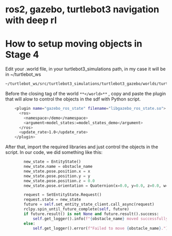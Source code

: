 # ros2, gazebo, turtlebot3 navigation with deep rl


# How to setup moving objects in Stage 4

Edit your .world file, in your turtlebot3_simulations path, in my case it will be in ~/turtlebot_ws
```bash
~/turtlebot_ws/src/turtlebot3_simulations/turtlebot3_gazebo/worlds/turtlebot3_dqn_stage4.world 
```

Before the closing tag of the world ```**</world>**``` , copy and paste the plugin that will alow to control the objects in the sdf with Python script.
```bash
    <plugin name="gazebo_ros_state" filename="libgazebo_ros_state.so">
      <ros>
        <namespace>/demo</namespace>
        <argument>model_states:=model_states_demo</argument>
      </ros>
      <update_rate>1.0</update_rate>
    </plugin>

```

After that, import the required libraries and just control the objects in the script. In our code, we did something like this:
```python
        new_state = EntityState()
        new_state.name = obstacle_name
        new_state.pose.position.x = x
        new_state.pose.position.y = y
        new_state.pose.position.z = 0.0 
        new_state.pose.orientation = Quaternion(x=0.0, y=0.0, z=0.0, w=1.0)  # Sem rotação

        request = SetEntityState.Request()
        request.state = new_state
        future = self.set_entity_state_client.call_async(request)
        rclpy.spin_until_future_complete(self, future)
        if future.result() is not None and future.result().success:
            self.get_logger().info(f"{obstacle_name} moved successfully to x: {x}, y: {y}.")
        else:
            self.get_logger().error(f"Failed to move {obstacle_name}.")
```